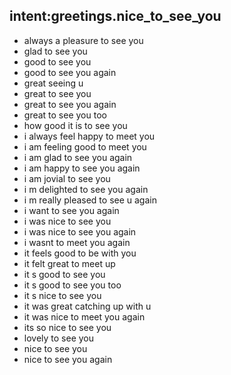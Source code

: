 ## intent:greetings.nice_to_see_you

- always a pleasure to see you
- glad to see you
- good to see you
- good to see you again
- great seeing u
- great to see you
- great to see you again
- great to see you too
- how good it is to see you
- i always feel happy to meet you
- i am feeling good to meet you
- i am glad to see you again
- i am happy to see you again
- i am jovial to see you
- i m delighted to see you again
- i m really pleased to see u again
- i want to see you again
- i was nice to see you
- i was nice to see you again
- i wasnt to meet you again
- it feels good to be with you
- it felt great to meet up
- it s good to see you
- it s good to see you too
- it s nice to see you
- it was great catching up with u
- it was nice to meet you again
- its so nice to see you
- lovely to see you
- nice to see you
- nice to see you again